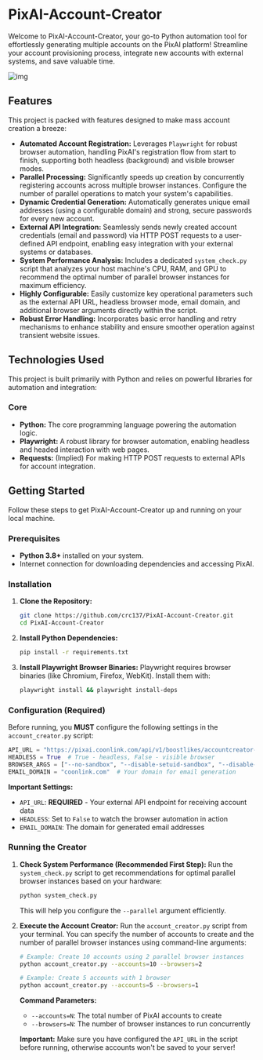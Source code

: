 # PixAI-Account-Creator

Welcome to PixAI-Account-Creator, your go-to Python automation tool for effortlessly generating multiple accounts on the PixAI platform!
Streamline your account provisioning process, integrate new accounts with external systems, and save valuable time.

![img](https://raw.coonlink.com/cloud/photo_5974064291013316193_x.jpg)

## Features

This project is packed with features designed to make mass account creation a breeze:
*  **Automated Account Registration:** Leverages `Playwright` for robust browser automation, handling PixAI's registration flow from start to finish, supporting both headless (background) and visible browser modes.
*  **Parallel Processing:** Significantly speeds up creation by concurrently registering accounts across multiple browser instances. Configure the number of parallel operations to match your system's capabilities.
*  **Dynamic Credential Generation:** Automatically generates unique email addresses (using a configurable domain) and strong, secure passwords for every new account.
*  **External API Integration:** Seamlessly sends newly created account credentials (email and password) via HTTP POST requests to a user-defined API endpoint, enabling easy integration with your external systems or databases.
*  **System Performance Analysis:** Includes a dedicated `system_check.py` script that analyzes your host machine's CPU, RAM, and GPU to recommend the optimal number of parallel browser instances for maximum efficiency.
*  **Highly Configurable:** Easily customize key operational parameters such as the external API URL, headless browser mode, email domain, and additional browser arguments directly within the script.
*  **Robust Error Handling:** Incorporates basic error handling and retry mechanisms to enhance stability and ensure smoother operation against transient website issues.

## Technologies Used

This project is built primarily with Python and relies on powerful libraries for automation and integration:

### Core
*   **Python:** The core programming language powering the automation logic.
*   **Playwright:** A robust library for browser automation, enabling headless and headed interaction with web pages.
*   **Requests:** (Implied) For making HTTP POST requests to external APIs for account integration.

## Getting Started

Follow these steps to get PixAI-Account-Creator up and running on your local machine.

### Prerequisites

*   **Python 3.8+** installed on your system.
*   Internet connection for downloading dependencies and accessing PixAI.

### Installation

1.  **Clone the Repository:**
    ```bash
    git clone https://github.com/crc137/PixAI-Account-Creator.git
    cd PixAI-Account-Creator
    ```
2.  **Install Python Dependencies:**
    ```bash
    pip install -r requirements.txt
    ```
3.  **Install Playwright Browser Binaries:**
    Playwright requires browser binaries (like Chromium, Firefox, WebKit). Install them with:
    ```bash
    playwright install && playwright install-deps
    ```

### Configuration (Required)

Before running, you **MUST** configure the following settings in the `account_creator.py` script:

```python
API_URL = "https://pixai.coonlink.com/api/v1/boostlikes/accountcreator-add"  # YOUR API URL
HEADLESS = True  # True - headless, False - visible browser
BROWSER_ARGS = ["--no-sandbox", "--disable-setuid-sandbox", "--disable-dev-shm-usage"]
EMAIL_DOMAIN = "coonlink.com"  # Your domain for email generation
```

**Important Settings:**
*   `API_URL`: **REQUIRED** - Your external API endpoint for receiving account data
*   `HEADLESS`: Set to `False` to watch the browser automation in action
*   `EMAIL_DOMAIN`: The domain for generated email addresses

### Running the Creator

1.  **Check System Performance (Recommended First Step):**
    Run the `system_check.py` script to get recommendations for optimal parallel browser instances based on your hardware:
    ```bash
    python system_check.py
    ```
    This will help you configure the `--parallel` argument efficiently.

2.  **Execute the Account Creator:**
    Run the `account_creator.py` script from your terminal. You can specify the number of accounts to create and the number of parallel browser instances using command-line arguments:

    ```bash
    # Example: Create 10 accounts using 2 parallel browser instances
    python account_creator.py --accounts=10 --browsers=2

    # Example: Create 5 accounts with 1 browser
    python account_creator.py --accounts=5 --browsers=1
    ```
    
    **Command Parameters:**
    *   `--accounts=N`: The total number of PixAI accounts to create
    *   `--browsers=N`: The number of browser instances to run concurrently
    
    **Important:** Make sure you have configured the `API_URL` in the script before running, otherwise accounts won't be saved to your server!
